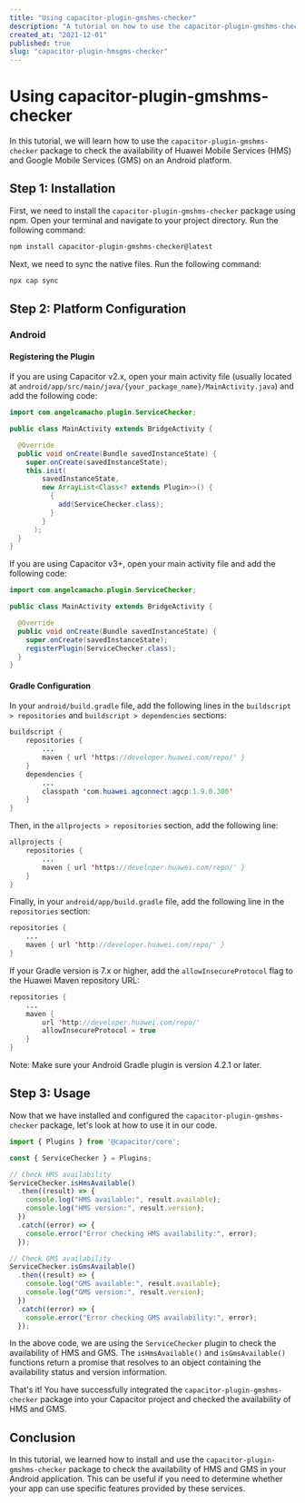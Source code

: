 ```yaml
---
title: "Using capacitor-plugin-gmshms-checker"
description: "A tutorial on how to use the capacitor-plugin-gmshms-checker package to check HMS and GMS availability"
created_at: "2021-12-01"
published: true
slug: "capacitor-plugin-hmsgms-checker"
---
```


# Using capacitor-plugin-gmshms-checker

In this tutorial, we will learn how to use the `capacitor-plugin-gmshms-checker` package to check the availability of Huawei Mobile Services (HMS) and Google Mobile Services (GMS) on an Android platform.

## Step 1: Installation

First, we need to install the `capacitor-plugin-gmshms-checker` package using npm. Open your terminal and navigate to your project directory. Run the following command:

```bash
npm install capacitor-plugin-gmshms-checker@latest
```

Next, we need to sync the native files. Run the following command:

```bash
npx cap sync
```

## Step 2: Platform Configuration

### Android

#### Registering the Plugin

If you are using Capacitor v2.x, open your main activity file (usually located at `android/app/src/main/java/{your_package_name}/MainActivity.java`) and add the following code:

```java
import com.angelcamacho.plugin.ServiceChecker;

public class MainActivity extends BridgeActivity {

  @Override
  public void onCreate(Bundle savedInstanceState) {
    super.onCreate(savedInstanceState);
    this.init(
        savedInstanceState,
        new ArrayList<Class<? extends Plugin>>() {
          {
            add(ServiceChecker.class);
          }
        }
      );
  }
}
```

If you are using Capacitor v3+, open your main activity file and add the following code:

```java
import com.angelcamacho.plugin.ServiceChecker;

public class MainActivity extends BridgeActivity {

  @Override
  public void onCreate(Bundle savedInstanceState) {
    super.onCreate(savedInstanceState);
    registerPlugin(ServiceChecker.class);
  }
}
```

#### Gradle Configuration

In your `android/build.gradle` file, add the following lines in the `buildscript > repositories` and `buildscript > dependencies` sections:

```java
buildscript {
    repositories {
        ...
        maven { url 'https://developer.huawei.com/repo/' }
    }
    dependencies {
        ...
        classpath 'com.huawei.agconnect:agcp:1.9.0.300'
    }
}
```

Then, in the `allprojects > repositories` section, add the following line:

```java
allprojects {
    repositories {
        ...
        maven { url 'https://developer.huawei.com/repo/' }
    }
}
```

Finally, in your `android/app/build.gradle` file, add the following line in the `repositories` section:

```java
repositories {
    ...
    maven { url 'http://developer.huawei.com/repo/' }
}
```

If your Gradle version is 7.x or higher, add the `allowInsecureProtocol` flag to the Huawei Maven repository URL:

```java
repositories {
    ...
    maven {
        url 'http://developer.huawei.com/repo/'
        allowInsecureProtocol = true
    }
}
```

Note: Make sure your Android Gradle plugin is version 4.2.1 or later.

## Step 3: Usage

Now that we have installed and configured the `capacitor-plugin-gmshms-checker` package, let's look at how to use it in our code.

```javascript
import { Plugins } from '@capacitor/core';

const { ServiceChecker } = Plugins;

// Check HMS availability
ServiceChecker.isHmsAvailable()
  .then((result) => {
    console.log("HMS available:", result.available);
    console.log("HMS version:", result.version);
  })
  .catch((error) => {
    console.error("Error checking HMS availability:", error);
  });

// Check GMS availability
ServiceChecker.isGmsAvailable()
  .then((result) => {
    console.log("GMS available:", result.available);
    console.log("GMS version:", result.version);
  })
  .catch((error) => {
    console.error("Error checking GMS availability:", error);
  });
```

In the above code, we are using the `ServiceChecker` plugin to check the availability of HMS and GMS. The `isHmsAvailable()` and `isGmsAvailable()` functions return a promise that resolves to an object containing the availability status and version information.

That's it! You have successfully integrated the `capacitor-plugin-gmshms-checker` package into your Capacitor project and checked the availability of HMS and GMS.

## Conclusion

In this tutorial, we learned how to install and use the `capacitor-plugin-gmshms-checker` package to check the availability of HMS and GMS in your Android application. This can be useful if you need to determine whether your app can use specific features provided by these services.